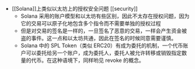 - [[Solana]]上类似以太坊上的授权安全问题 [[security]]
	- Solana 采用的账户模型和以太坊有些区别，因此不太存在授权问题，因为它的交易可以原子化地包含多个指令而不需要单独的授权过程
	- 但是对交易的签名是一样的，一旦签名了恶意的交易，一样会产生资金被盗的事件。这一点和以太坊共通，因此在签名的时候同意需要谨慎。
	- Solana 中的 SPL Token（类似 ERC20）有成为委托的机制，一个代币账户可以委托给另一个账户，成为委托人，委托人被允许转移或销毁指定数量的代币。在这种语境下，同样哟见 revoke 的概念。